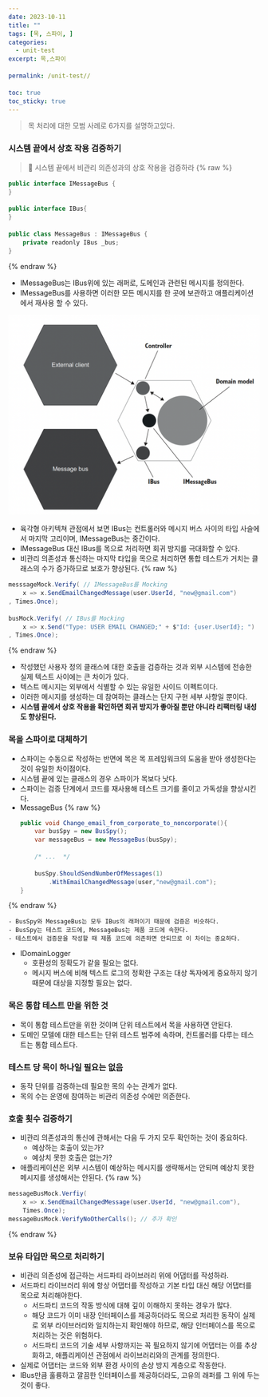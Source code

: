 ```yaml
---
date: 2023-10-11
title: ""
tags: [목, 스파이, ]
categories:
  - unit-test
excerpt: 목,스파이

permalink: /unit-test//

toc: true
toc_sticky: true
---
```



> 목 처리에 대한 모범 사례로 6가지를 설명하고있다.


### 시스템 끝에서 상호 작용 검증하기


> 📌 시스템 끝에서 비관리 의존성과의 상호 작용을 검증하라
{% raw %}

```java
public interface IMessageBus {
}

public interface IBus{
}

public class MessageBus : IMessageBus {
	private readonly IBus _bus;
}
```
{% endraw %}

- IMessageBus는 IBus위에 있는 래퍼로, 도메인과 관련된 메시지를 정의한다.
- IMessageBus를 사용하면 이러한 모든 메시지를 한 곳에 보관하고 애플리케이션에서 재사용 할 수 있다.

![0](/assets/img/2023-10-11-.md/0.png)

- 육각형 아키텍쳐 관점에서 보면 IBus는 컨트롤러와 메시지 버스 사이의 타입 사슬에서 마지막 고리이며, IMessageBus는 중간이다.
- IMessageBus 대신 IBus를 목으로 처리하면 회귀 방지를 극대화할 수 있다.
- 비관리 의존성과 통신하는 마지막 타입을 목으로 처리하면 통합 테스트가 거치는 클래스의 수가 증가하므로 보호가 향상된다.
{% raw %}
```c#
messsageMock.Verify( // IMessageBus를 Mocking
	x => x.SendEmailChangedMessage(user.UserId, "new@gmail.com")
, Times.Once);

busMock.Verify( // IBus를 Mocking
	x => x.Send("Type: USER EMAIL CHANGED;" + $"Id: {user.UserId}; ")
, Times.Once);
```
{% endraw %}

- 작성했던 사용자 정의 클래스에 대한 호출을 검증하는 것과 외부 시스템에 전송한 실제 텍스트 사이에는 큰 차이가 있다.
- 텍스트 메시지는 외부에서 식별할 수 있는 유일한 사이드 이펙트이다.
- 이러한 메시지를 생성하는 데 참여하는 클래스는 단지 구현 세부 사항일 뿐이다.
- **시스템 끝에서 상호 작용을 확인하면 회귀 방지가 좋아질 뿐만 아니라 리팩터링 내성도 향상된다.**

### 목을 스파이로 대체하기

- 스파이는 수동으로 작성하는 반면에 목은 목 프레임워크의 도움을 받아 생성한다는 것이 유일한 차이점이다.
- 시스템 끝에 있는 클래스의 경우 스파이가 목보다 낫다.
- 스파이는 검증 단계에서 코드를 재사용해 테스트 크기를 줄이고 가독성을 향상시킨다.
- MessageBus
{% raw %}
	```c#
	public void Change_email_from_corporate_to_noncorporate(){
		var busSpy = new BusSpy();
		var messageBus = new MessageBus(busSpy);
	
		/* ...  */
	
		busSpy.ShouldSendNumberOfMessages(1)
			.WithEmailChangedMessage(user,"new@gmail.com");
	}
	```
{% endraw %}

	- BusSpy와 MessageBus는 모두 IBus의 래퍼이기 때문에 검증은 비슷하다.
	- BusSpy는 테스트 코드에, MessageBus는 제품 코드에 속한다.
	- 테스트에서 검증문을 작성할 때 제품 코드에 의존하면 안되므로 이 차이는 중요하다.
- IDomainLogger
	- 호환성의 정확도가 같을 필요는 없다.
	- 메시지 버스에 비해 텍스트 로그의 정확한 구조는 대상 독자에게 중요하지 않기 때문에 대상을 지정할 필요는 없다.

### 목은 통합 테스트 만을 위한 것

- 목이 통합 테스트만을 위한 것이며 단위 테스트에서 목을 사용하면 안된다.
- 도메인 모델에 대한 테스트는 단위 테스트 범주에 속하며, 컨트롤러를 다루는 테스트는 통합 테스트다.

### 테스트 당 목이 하나일 필요는 없음

- 동작 단위를 검증하는데 필요한 목의 수는 관계가 없다.
- 목의 수는 운영에 참여하는 비관리 의존성 수에만 의존한다.

### 호출 횟수 검증하기

- 비관리 의존성과의 통신에 관해서는 다음 두 가지 모두 확인하는 것이 중요하다.
	- 예상하는 호출이 있는가?
	- 예상치 못한 호출은 없는가?
- 애플리케이션은 외부 시스템이 예상하는 메시지를 생략해서는 안되며 예상치 못한 메시지를 생성해서는 안된다.
{% raw %}
```c#
messageBusMock.Verfiy(
	x => x.SendEmailChangedMessage(user.UserId, "new@gmail.com"),
	Times.Once);
messageBusMock.VerifyNoOtherCalls(); // 추가 확인
```
{% endraw %}


### 보유 타입만 목으로 처리하기

- 비관리 의존성에 접근하는 서드파티 라이브러리 위에 어댑터를 작성하라.
- 서드파티 라이브러리 위에 항상 어댑터를 작성하고 기본 타입 대신 해당 어댑터를 목으로 처리해야한다.
	- 서드파티 코드의 작동 방식에 대해 깊이 이해하지 못하는 경우가 많다.
	- 해당 코드가 이미 내장 인터페이스를 제공하더라도 목으로 처리한 동작이 실제로 외부 라이브러리와 일치하는지 확인해야 하므로, 해당 인터페이스를 목으로 처리하는 것은 위험하다.
	- 서드파티 코드의 기술 세부 사항까지는 꼭 필요하지 않기에 어댑터는 이를 추상화하고, 애플리케이션 관점에서 라이브러리와의 관계를 정의한다.
- 실제로 어댑터는 코드와 외부 환경 사이의 손상 방지 계층으로 작동한다.
- IBus만큼 훌륭하고 깔끔한 인터페이스를 제공하더라도, 고유의 래퍼를 그 위에 두는 것이 좋다.
